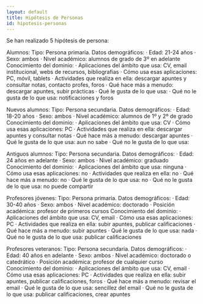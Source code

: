```yaml
---
layout: default
title: Hipótesis de Personas
id: hipotesis-personas
---
```


Se han realizado 5 hipótesis de persona:

Alumnos:
Tipo: Persona primaria.
Datos demográficos:
	· Edad: 21-24 años
	· Sexo: ambos
	· Nivel académico: alumnos de grado de 3º en adelante
Conocimiento del dominio:
	· Aplicaciones del ámbito que usa: CV, email institucional, webs de recursos, bibliografias
· Cómo usa esas aplicaciones: PC, móvil, tablets
· Actividades que realiza en ella: descargar apuntes y consultar notas, contacto profes, foros
· Qué hace más a menudo: descargar apuntes, subir prácticas
· Qué le gusta de lo que usa: 
· Qué no le gusta de lo que usa: notificaciones y foros


Nuevos alumnos:
Tipo: Persona secundaria.
Datos demográficos:
	· Edad: 18-20 años
	· Sexo: ambos
	· Nivel académico: alumnos de 1º y 2º de grado
Conocimiento del dominio:
	· Aplicaciones del ámbito que usa: CV
· Cómo usa esas aplicaciones: PC
· Actividades que realiza en ella: descargar apuntes y consultar notas
· Qué hace más a menudo: descargar apuntes
· Qué le gusta de lo que usa: aun no sabe
· Qué no le gusta de lo que usa: 


Antiguos alumnos:
Tipo: Persona secundaria.
Datos demográficos:
	· Edad: 24 años en adelante
	· Sexo: ambos
	· Nivel académico: graduado
Conocimiento del dominio:
	· Aplicaciones del ámbito que usa: ninguna
· Cómo usa esas aplicaciones: no
· Actividades que realiza en ella: no
· Qué hace más a menudo: no
· Qué le gusta de lo que usa: no
· Qué no le gusta de lo que usa: no puede compartir

Profesores jóvenes:
Tipo: Persona primaria.
Datos demográficos:
	· Edad: 30-40 años
	· Sexo: ambos
	· Nivel académico: doctorado
· Posición académica: profesor de primeros cursos
Conocimiento del dominio:
	· Aplicaciones del ámbito que usa: CV, email 
· Cómo usa esas aplicaciones: PC
· Actividades que realiza en ella: subir apuntes, publicar calificaciones
· Qué hace más a menudo: subir apuntes
· Qué le gusta de lo que usa: nada
· Qué no le gusta de lo que usa: publicar calificaciones

Profesores veteranos:
Tipo: Persona secundaria.
Datos demográficos:
	· Edad: 40 años en adelante
	· Sexo: ambos
	· Nivel académico: doctorado o catedrático
· Posición académica: profesor de cualquier curso
Conocimiento del dominio:
	· Aplicaciones del ámbito que usa: CV, email 
· Cómo usa esas aplicaciones: PC
· Actividades que realiza en ella: subir apuntes, publicar calificaciones, foros
· Qué hace más a menudo: revisar el email
· Qué le gusta de lo que usa: sencillez del email
· Qué no le gusta de lo que usa: publicar calificaciones, crear apuntes
